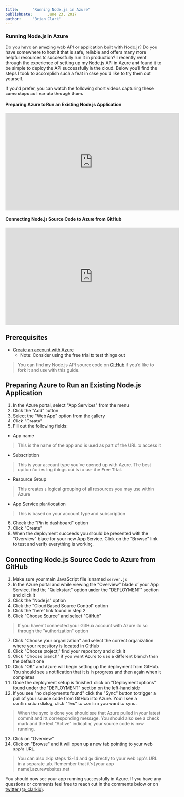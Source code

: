 ```yaml
---
title:      "Running Node.js in Azure"
publishDate:       June 23, 2017
author:     "Brian Clark"
---
```


### Running Node.js in Azure
Do you have an amazing web API or application built with Node.js? Do you have somewhere to host it that is safe, reliable and offers many more helpful resources to successfully run it in production? I recently went through the experience of setting up my Node.js API in Azure and found it to be simple to deploy the API successfully in the cloud. Below you'll find the steps I took to accomplish such a feat in case you'd like to try them out yourself.

If you'd prefer, you can watch the following short videos capturing these same steps as I narrate through them.

#### Preparing Azure to Run an Existing Node.js Application
<iframe width="560" height="315" src="https://www.youtube.com/embed/CFtLF5qVshI" frameborder="0" allowfullscreen></iframe>

#### Connecting Node.js Source Code to Azure from GitHub
<iframe width="560" height="315" src="https://www.youtube.com/embed/IQ7hGovGEmM" frameborder="0" allowfullscreen></iframe>

## Prerequisites
* [Create an account with Azure](https://azure.microsoft.com/)
  - Note: Consider using the free trial to test things out

> You can find my Node.js API source code on [GitHub](https://github.com/clarkio/simple-node-server) if you'd like to fork it and use with this guide.


## Preparing Azure to Run an Existing Node.js Application
1. In the Azure portal, select "App Services" from the menu
2. Click the "Add" button
3. Select the "Web App" option from the gallery
4. Click "Create"
5. Fill out the following fields:
  - App name
  >This is the name of the app and is used as part of the URL to access it
  - Subscription
  >This is your account type you've opened up with Azure. The best option for testing things out is to use the Free Trial.
  - Resource Group
  >This creates a logical grouping of all resources you may use within Azure
  - App Service plan/location
  >This is based on your account type and subscription
6. Check the "Pin to dashboard" option
7. Click "Create"
8. When the deployment succeeds you should be presented with the "Overview" blade for your new App Service. Click on the "Browse" link to test and verify everything is working.

## Connecting Node.js Source Code to Azure from GitHub
1. Make sure your main JavaScript file is named `server.js`
2. In the Azure portal and while viewing the "Overview" blade of your App Service, find the "Quickstart" option under the "DEPLOYMENT" section and click it
3. Click the "Node.js" option
4. Click the "Cloud Based Source Control" option
5. Click the "here" link found in step 2
6. Click  "Choose Source" and select "GitHub"
> If you haven't connected your GitHub account with Azure do so through the "Authorization" option
7. Click "Choose your organization" and select the correct organization where your repository is located in GitHub
8. Click "Choose project," find your repository and click it
9. Click "Choose branch" if you want Azure to use a different branch than the default one
10. Click "OK" and Azure will begin setting up the deployment from GitHub. You should see a notification that it is in progress and then again when it completes
11. Once the deployment setup is finished, click on "Deployment options" found under the "DEPLOYMENT" section on the left-hand side
12. If you see "no deployments found" click the "Sync" button to trigger a pull of your source code from GitHub into Azure. You'll see a confirmation dialog, click "Yes" to confirm you want to sync.
> When the sync is done you should see that Azure pulled in your latest commit and its corresponding message. You should also see a check mark and the text "Active" indicating your source code is now running.
13. Click on "Overview"
14. Click on "Browse" and it will open up a new tab pointing to your web app's URL.
> You can also skip steps 13-14 and go directly to your web app's URL in a separate tab. Remember that it's [your app name].azurewebsites.net

You should now see your app running successfully in Azure. If you have any questions or comments feel free to reach out in the comments below or on [twitter (@_clarkio)](https://twitter.com/_clarkio).